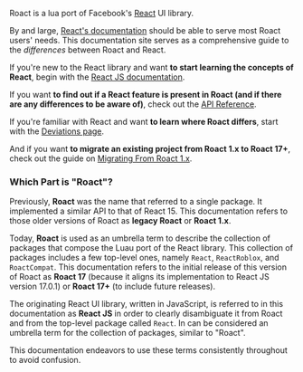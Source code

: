 Roact is a lua port of Facebook's [React](https://reactjs.org) UI library.

By and large, [React's documentation](https://reactjs.org/docs/getting-started.html) should be able to serve most Roact users' needs. This documentation site serves as a comprehensive guide to the _differences_ between Roact and React.

If you're new to the React library and want **to start learning the concepts of React**, begin with the [React JS documentation](https://reactjs.org/docs/getting-started.html).

If you want **to find out if a React feature is present in Roact (and if there are any differences to be aware of)**, check out the [API Reference](api-reference/react.md).

If you're familiar with React and want **to learn where Roact differs**, start with the [Deviations page](deviations.md).

And if you want **to migrate an existing project from Roact 1.x to Roact 17+**, check out the guide on [Migrating From Roact 1.x](migrating-from-1x/minimum-requirements.md).

### Which Part is "Roact"?

Previously, **Roact** was the name that referred to a single package. It implemented a similar API to that of React 15. This documentation refers to those older versions of Roact as **legacy Roact** or **Roact 1.x**.

Today, **Roact** is used as an umbrella term to describe the collection of packages that compose the Luau port of the React library. This collection of packages includes a few top-level ones, namely `React`, `ReactRoblox`, and `RoactCompat`. This documentation refers to the initial release of this version of Roact as **Roact 17** (because it aligns its implementation to React JS version 17.0.1) or **Roact 17+** (to include future releases).

The originating React UI library, written in JavaScript, is referred to in this documentation as **React JS** in order to clearly disambiguate it from Roact and from the top-level package called `React`. In can be considered an umbrella term for the collection of packages, similar to "Roact".

This documentation endeavors to use these terms consistently throughout to avoid confusion.
